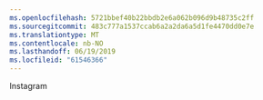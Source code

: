 ```yaml
---
ms.openlocfilehash: 5721bbef40b22bbdb2e6a062b096d9b48735c2ff
ms.sourcegitcommit: 483c777a1537ccab6a2a2da6a5d1fe4470dd0e7e
ms.translationtype: MT
ms.contentlocale: nb-NO
ms.lasthandoff: 06/19/2019
ms.locfileid: "61546366"
---
```

Instagram